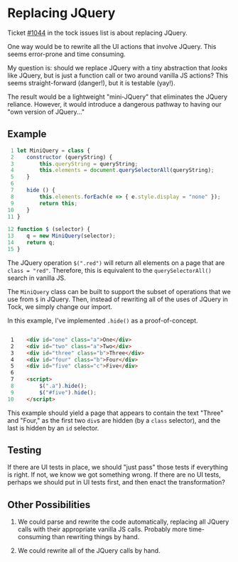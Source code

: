 # Replacing JQuery

Ticket [#1044](https://github.com/18F/tock/issues/1044) in the tock issues list is about replacing JQuery.

One way would be to rewrite all the UI actions that involve JQuery. This seems error-prone and time consuming.

My question is: should we replace JQuery with a tiny abstraction that *looks* like JQuery, but is just a function call or two around vanilla JS actions? This seems straight-forward (danger!), but it is testable (yay!). 

The result would be a lightweight "mini-JQuery" that eliminates the JQuery reliance. However, it would introduce a dangerous pathway to having our "own version of JQuery..."

## Example

```javascript
 1 let MiniQuery = class {
 2    constructor (queryString) {
 3        this.queryString = queryString;
 4        this.elements = document.querySelectorAll(queryString);
 5    }
 6
 7    hide () {
 8        this.elements.forEach(e => { e.style.display = "none" });
 9        return this;
10    }
11 }

12 function $ (selector) {
13    q = new MiniQuery(selector);
14    return q;
15 }
```

The JQuery operation `$(".red")` will return all elements on a page that are `class = "red"`. Therefore, this is equivalent to the `querySelectorAll()` search in vanilla JS.

The `MiniQuery` class can be built to support the subset of operations that we use from `$` in JQuery. Then, instead of rewriting all of the uses of JQuery in Tock, we simply change our import. 

In this example, I've implemented `.hide()` as a proof-of-concept.

```html

 1    <div id="one" class="a">One</div>
 2    <div id="two" class="a">Two</div>
 3    <div id="three" class="b">Three</div>
 4    <div id="four" class="b">Four</div>
 5    <div id="five" class="c">Five</div>
 6
 7    <script>
 8        $(".a").hide();
 9        $("#five").hide();
10    </script>
```

This example should yield a page that appears to contain the text "Three" and "Four," as the first two `div`s are hidden (by a `class` selector), and the last is hidden by an `id` selector.

## Testing

If there are UI tests in place, we should "just pass" those tests if everything is right. If not, we know we got something wrong. If there are no UI tests, perhaps we should put in UI tests first, and then enact the transformation?

## Other Possibilities

1. We could parse and rewrite the code automatically, replacing all JQuery calls with their appropriate vanilla JS calls. Probably more time-consuming than rewriting things by hand.

2. We could rewrite all of the JQuery calls by hand.

